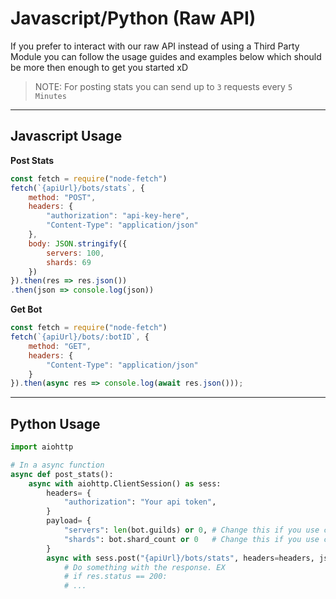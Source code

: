 # Javascript/Python (Raw API)
If you prefer to interact with our raw API instead of using a Third Party Module
you can follow the usage guides and examples below which should be more then enough to 
get you started xD

> NOTE: For posting stats you can send up to `3` requests every `5 Minutes`

---

## Javascript Usage

**Post Stats**

```js
const fetch = require("node-fetch")
fetch(`{apiUrl}/bots/stats`, {
    method: "POST",
    headers: {
        "authorization": "api-key-here",
        "Content-Type": "application/json"
    },
    body: JSON.stringify({
        servers: 100,
        shards: 69
    })
}).then(res => res.json())
.then(json => console.log(json))
```

**Get Bot**

```js
const fetch = require("node-fetch")
fetch(`{apiUrl}/bots/:botID`, {
    method: "GET",
    headers: {
        "Content-Type": "application/json"
    }
}).then(async res => console.log(await res.json()));
```

---

## Python Usage

```python
import aiohttp

# In a async function
async def post_stats():
    async with aiohttp.ClientSession() as sess:
        headers= {
            "authorization": "Your api token",       
        }
        payload= {
            "servers": len(bot.guilds) or 0, # Change this if you use custom clustering
            "shards": bot.shard_count or 0   # Change this if you use custom clustering
        }
        async with sess.post("{apiUrl}/bots/stats", headers=headers, json=payload) as res:
            # Do something with the response. EX
            # if res.status == 200:
            # ...
```
